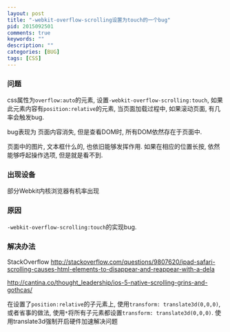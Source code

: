 ```yaml
---
layout: post
title: "-webkit-overflow-scrolling设置为touch的一个bug"
pid: 2015092501
comments: true
keywords: ""
description: ""
categories: [BUG]
tags: [CSS]
---
```


### 问题

css属性为`overflow:auto`的元素, 设置`-webkit-overflow-scrolling:touch`, 如果此元素内容有`position:relative`的元素,
当页面加载过程中, 如果滚动页面, 有几率会触发bug.

bug表现为 页面内容消失, 但是查看DOM时, 所有DOM依然存在于页面中.

页面中的图片, 文本框什么的, 也依旧能够发挥作用. 如果在相应的位置长按, 依然能够呼起操作选项, 但是就是看不到.

### 出现设备
部分Webkit内核浏览器有机率出现

### 原因
`-webkit-overflow-scrolling:touch`的实现bug.

### 解决办法

StackOverflow <http://stackoverflow.com/questions/9807620/ipad-safari-scrolling-causes-html-elements-to-disappear-and-reappear-with-a-dela>

<http://cantina.co/thought_leadership/ios-5-native-scrolling-grins-and-gothcas/>

在设置了`position:relative`的子元素上, 使用`transform: translate3d(0,0,0)`, 或者省事的做法, 使用`*`将所有子元素都设置`transform: translate3d(0,0,0)`. 使用translate3d强制开启硬件加速解决问题
